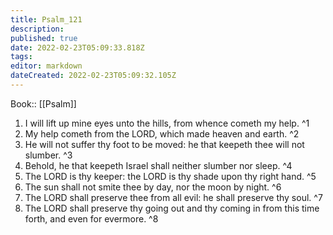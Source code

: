 ```yaml
---
title: Psalm_121
description: 
published: true
date: 2022-02-23T05:09:33.818Z
tags: 
editor: markdown
dateCreated: 2022-02-23T05:09:32.105Z
---
```


 Book:: [[Psalm]]
 1. I will lift up mine eyes unto the hills, from whence cometh my help. ^1
 2. My help cometh from the LORD, which made heaven and earth. ^2
 3. He will not suffer thy foot to be moved: he that keepeth thee will not slumber. ^3
 4. Behold, he that keepeth Israel shall neither slumber nor sleep. ^4
 5. The LORD is thy keeper: the LORD is thy shade upon thy right hand. ^5
 6. The sun shall not smite thee by day, nor the moon by night. ^6
 7. The LORD shall preserve thee from all evil: he shall preserve thy soul. ^7
 8. The LORD shall preserve thy going out and thy coming in from this time forth, and even for evermore. ^8
